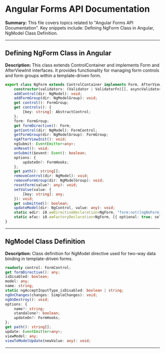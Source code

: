 # Angular Forms API Documentation

**Summary:** This file covers topics related to "Angular Forms API Documentation". Key snippets include: Defining NgForm Class in Angular, NgModel Class Definition.

---

## Defining NgForm Class in Angular

**Description:** This class extends ControlContainer and implements Form and AfterViewInit interfaces. It provides functionality for managing form controls and form groups within a template-driven form.

```TypeScript
export class NgForm extends ControlContainer implements Form, AfterViewInit {
    constructor(validators: (Validator | ValidatorFn)[], asyncValidators: (AsyncValidator | AsyncValidatorFn)[], callSetDisabledState?: SetDisabledStateOption | undefined);
    addControl(dir: NgModel): void;
    addFormGroup(dir: NgModelGroup): void;
    get control(): FormGroup;
    get controls(): {
        [key: string]: AbstractControl;
    };
    form: FormGroup;
    get formDirective(): Form;
    getControl(dir: NgModel): FormControl;
    getFormGroup(dir: NgModelGroup): FormGroup;
    ngAfterViewInit(): void;
    ngSubmit: EventEmitter<any>;
    onReset(): void;
    onSubmit($event: Event): boolean;
    options: {
        updateOn?: FormHooks;
    };
    get path(): string[];
    removeControl(dir: NgModel): void;
    removeFormGroup(dir: NgModelGroup): void;
    resetForm(value?: any): void;
    setValue(value: {
        [key: string]: any;
    }): void;
    get submitted(): boolean;
    updateModel(dir: NgControl, value: any): void;
    static ɵdir: i0.ɵɵDirectiveDeclaration<NgForm, "form:not([ngNoForm]):not([formGroup]),ng-form,[ngForm]", ["ngForm"], { "options": { "alias": "ngFormOptions"; "required": false; }; }, { "ngSubmit": "ngSubmit"; }, never, never, false, never>;
    static ɵfac: i0.ɵɵFactoryDeclaration<NgForm, [{ optional: true; self: true; }, { optional: true; self: true; }, { optional: true; }]>;
}
```

---

## NgModel Class Definition

**Description:** Class definition for NgModel directive used for two-way data binding in template-driven forms.

```typescript
readonly control: FormControl;
get formDirective(): any;
isDisabled: boolean;
model: any;
name: string;
static ngAcceptInputType_isDisabled: boolean | string;
ngOnChanges(changes: SimpleChanges): void;
ngOnDestroy(): void;
options: {
    name?: string;
    standalone?: boolean;
    updateOn?: FormHooks;
};
get path(): string[];
update: EventEmitter<any>;
viewModel: any;
viewToModelUpdate(newValue: any): void;
```

---